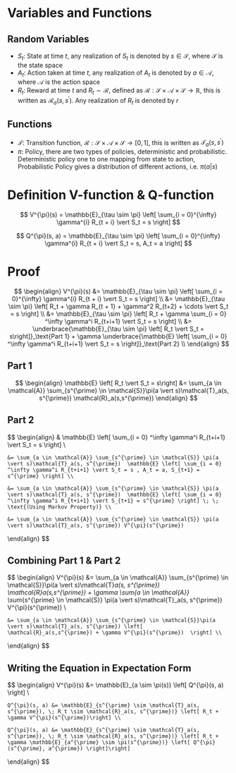 # Variables and Functions

## Random Variables
- $S_t$: State at time $t$, any realization of $S_t$ is denoted by $s \in \mathcal{S}$, where $\mathcal{S}$ is the state space
- $A_t$: Action taken at time $t$, any realization of $A_t$ is denoted by $a \in \mathcal{A}$, where $\mathcal{A}$ is the action space
- $R_t$: Reward at time $t$ and $R_t \sim \mathcal{R}$, defined as $\mathcal{R} : \mathcal{S} \times \mathcal{A} \times \mathcal{S} \rightarrow \mathbb{R}$, this is written as $\mathcal{R}_a(s, s^{\prime})$. Any realization of $R_t$ is denoted by $r$

## Functions
- $\mathcal{T}$: Transition function, $\mathcal{R} : \mathcal{S} \times \mathcal{A} \times \mathcal{S} \rightarrow [0, 1]$, this is written as $\mathcal{T}_a(s, s^{\prime})$
- $\pi$: Policy, there are two types of policies, deterministic and probabilistic. Deterministic policy one to one mapping from state to action, Probabilistic Policy gives a distribution of different actions, i.e. $\pi(a|s)$


# Definition V-function & Q-function
$$
V^{\pi}(s) = \mathbb{E}_{\tau \sim \pi} \left[ \sum_{i = 0}^{\infty}  \gamma^{i} R_{t + i} \vert S_t = s \right]
$$

$$
Q^{\pi}(s, a) = \mathbb{E}_{\tau \sim \pi} \left[ \sum_{i = 0}^{\infty}  \gamma^{i} R_{t + i} \vert S_t = s, A_t = a \right]
$$
# Proof

$$
\begin{align}
	V^{\pi}(s) 
	&= \mathbb{E}_{\tau \sim \pi} \left[ \sum_{i = 0}^{\infty}  \gamma^{i} R_{t + i} \vert S_t = s \right] \\
	&= \mathbb{E}_{\tau \sim \pi} \left[ R_t + \gamma R_{t + 1} + \gamma^2 R_{t+2} + \cdots  \vert S_t = s \right] \\
	&= \mathbb{E}_{\tau \sim \pi} \left[ R_t + \gamma \sum_{i = 0} ^\infty \gamma^i R_{t+i+1} \vert S_t = s \right] \\
	&= \underbrace{\mathbb{E}_{\tau \sim \pi} \left[ R_t \vert S_t = s\right]}_\text{Part 1}  + \gamma \underbrace{\mathbb{E} \left[ \sum_{i = 0} ^\infty \gamma^i R_{t+i+1} \vert S_t = s \right]}_\text{Part 2} \\
\end{align}
$$
## Part 1
$$
\begin{align}
	\mathbb{E} \left[ R_t \vert S_t = s\right] &= \sum_{a \in \mathcal{A}} \sum_{s^{\prime} \in \mathcal{S}}\pi(a \vert s)\mathcal{T}_a(s, s^{\prime}) \mathcal{R}_a(s,s^{\prime})
\end{align}
$$
## Part 2
$$
\begin{align}
	& \mathbb{E} \left[ \sum_{i = 0} ^\infty \gamma^i R_{t+i+1} \vert S_t = s \right] \\ 
	
	&= \sum_{a \in \mathcal{A}} \sum_{s^{\prime} \in \mathcal{S}} \pi(a \vert s)\mathcal{T}_a(s, s^{\prime})  \mathbb{E} \left[ \sum_{i = 0} ^\infty \gamma^i R_{t+i+1} \vert S_t = s , A_t = a, S_{t+1} = s^{\prime} \right] \\
	
	&= \sum_{a \in \mathcal{A}} \sum_{s^{\prime} \in \mathcal{S}} \pi(a \vert s)\mathcal{T}_a(s, s^{\prime})  \mathbb{E} \left[ \sum_{i = 0} ^\infty \gamma^i R_{t+i+1} \vert S_{t+1} = s^{\prime} \right] \; \; \text{(Using Markov Property)} \\
	
	&= \sum_{a \in \mathcal{A}} \sum_{s^{\prime} \in \mathcal{S}} \pi(a \vert s)\mathcal{T}_a(s, s^{\prime}) V^{\pi}(s^{\prime})
\end{align}
$$

## Combining Part 1 &  Part 2
$$
\begin{align}
	V^{\pi}(s) &= \sum_{a \in \mathcal{A}} \sum_{s^{\prime} \in \mathcal{S}}\pi(a \vert s)\mathcal{T}_a(s, s^{\prime}) \mathcal{R}_a(s,s^{\prime}) + \gamma \sum_{a \in \mathcal{A}} \sum_{s^{\prime} \in \mathcal{S}} \pi(a \vert s)\mathcal{T}_a(s, s^{\prime}) V^{\pi}(s^{\prime}) \\
	
	&= \sum_{a \in \mathcal{A}} \sum_{s^{\prime} \in \mathcal{S}}\pi(a \vert s)\mathcal{T}_a(s, s^{\prime}) \left[ \mathcal{R}_a(s,s^{\prime}) + \gamma V^{\pi}(s^{\prime})  \right] \\
\end{align}
$$

## Writing the Equation in Expectation Form
$$
\begin{align}
	V^{\pi}(s) &= \mathbb{E}_{a \sim \pi(s)} \left[ Q^{\pi}(s, a) \right] \\
	
	Q^{\pi}(s, a) &= \mathbb{E}_{s^{\prime} \sim \mathcal{T}_a(s, s^{\prime}), \; R_t \sim \mathcal{R}_a(s, s^{\prime})} \left[ R_t + \gamma V^{\pi}(s^{\prime})\right] \\ 
	
	Q^{\pi}(s, a) &= \mathbb{E}_{s^{\prime} \sim \mathcal{T}_a(s, s^{\prime}), \; R_t \sim \mathcal{R}_a(s, s^{\prime})} \left[ R_t + \gamma \mathbb{E}_{a^{\prime} \sim \pi(s^{\prime})} \left[ Q^{\pi}(s^{\prime}, a^{\prime}) \right]\right]
\end{align}
$$

